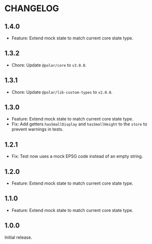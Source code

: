 # CHANGELOG

## 1.4.0

- Feature: Extend mock state to match current core state type.

## 1.3.2

- Chore: Update `@polar/core` to `v3.0.0`.

## 1.3.1

- Chore: Update `@polar/lib-custom-types` to `v2.0.0`.

## 1.3.0

- Feature: Extend mock state to match current core state type.
- Fix: Add getters `hasSmallDisplay` and `hasSmallHeight` to the `store` to prevent warnings in tests.

## 1.2.1

- Fix: Test now uses a mock EPSG code instead of an empty string.

## 1.2.0

- Feature: Extend mock state to match current core state type.

## 1.1.0

- Feature: Extend mock state to match current core state type.

## 1.0.0

Initial release.
